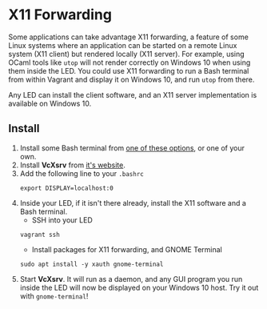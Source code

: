 # X11 Forwarding

Some applications can take advantage X11 forwarding, a feature of some Linux systems where an application can be started on a remote Linux system (X11 client) but rendered locally (X11 server). For example, using OCaml tools like `utop` will not render correctly on Windows 10 when using them inside the LED. You could use X11 forwarding to run a Bash terminal from within Vagrant and display it on Windows 10, and run `utop` from there.

Any LED can install the client software, and an X11 server implementation is available on Windows 10.

## Install
1. Install some Bash terminal from [one of these options](editors.md), or one of your own.
2. Install **VcXsrv** from [it's website](https://sourceforge.net/projects/vcxsrv/).
3. Add the following line to your `.bashrc`
   ```
   export DISPLAY=localhost:0
   ```
4. Inside your LED, if it isn't there already, install the X11 software and a Bash terminal.
   * SSH into your LED
   ```
   vagrant ssh
   ```
   * Install packages for X11 forwarding, and GNOME Terminal
   ```
   sudo apt install -y xauth gnome-terminal
   ```
5. Start **VcXsrv**. It will run as a daemon, and any GUI program you run inside the LED will now be displayed on your Windows 10 host. Try it out with `gnome-terminal`!
